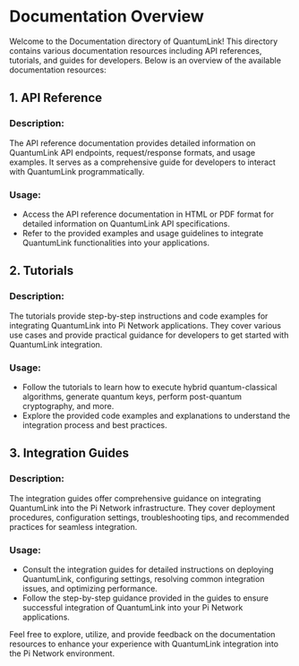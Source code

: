 # Documentation Overview

Welcome to the Documentation directory of QuantumLink! This directory contains various documentation resources including API references, tutorials, and guides for developers. Below is an overview of the available documentation resources:

## 1. API Reference

### Description:
The API reference documentation provides detailed information on QuantumLink API endpoints, request/response formats, and usage examples. It serves as a comprehensive guide for developers to interact with QuantumLink programmatically.

### Usage:
- Access the API reference documentation in HTML or PDF format for detailed information on QuantumLink API specifications.
- Refer to the provided examples and usage guidelines to integrate QuantumLink functionalities into your applications.

## 2. Tutorials

### Description:
The tutorials provide step-by-step instructions and code examples for integrating QuantumLink into Pi Network applications. They cover various use cases and provide practical guidance for developers to get started with QuantumLink integration.

### Usage:
- Follow the tutorials to learn how to execute hybrid quantum-classical algorithms, generate quantum keys, perform post-quantum cryptography, and more.
- Explore the provided code examples and explanations to understand the integration process and best practices.

## 3. Integration Guides

### Description:
The integration guides offer comprehensive guidance on integrating QuantumLink into the Pi Network infrastructure. They cover deployment procedures, configuration settings, troubleshooting tips, and recommended practices for seamless integration.

### Usage:
- Consult the integration guides for detailed instructions on deploying QuantumLink, configuring settings, resolving common integration issues, and optimizing performance.
- Follow the step-by-step guidance provided in the guides to ensure successful integration of QuantumLink into your Pi Network applications.

Feel free to explore, utilize, and provide feedback on the documentation resources to enhance your experience with QuantumLink integration into the Pi Network environment.

